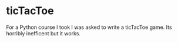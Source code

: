 # ticTacToe
For a Python course I took I was asked to write a ticTacToe game. Its horribly inefficent but it works.
